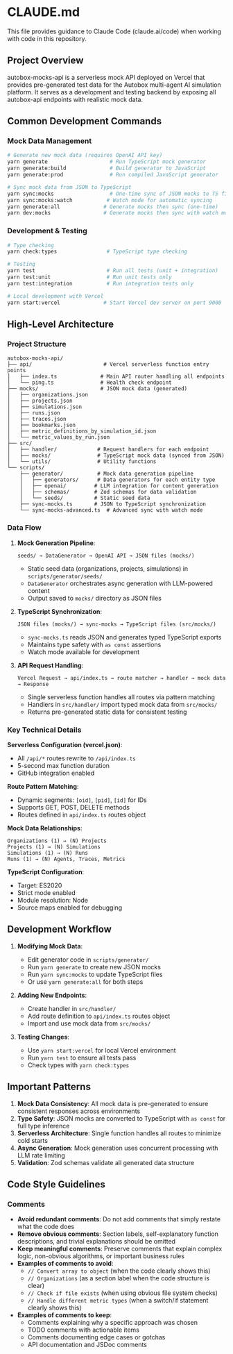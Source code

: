 # CLAUDE.md

This file provides guidance to Claude Code (claude.ai/code) when working with code in this repository.

## Project Overview

autobox-mocks-api is a serverless mock API deployed on Vercel that provides pre-generated test data for the Autobox multi-agent AI simulation platform. It serves as a development and testing backend by exposing all autobox-api endpoints with realistic mock data.

## Common Development Commands

### Mock Data Management
```bash
# Generate new mock data (requires OpenAI API key)
yarn generate                    # Run TypeScript mock generator
yarn generate:build              # Build generator to JavaScript
yarn generate:prod               # Run compiled JavaScript generator

# Sync mock data from JSON to TypeScript
yarn sync:mocks                  # One-time sync of JSON mocks to TS files
yarn sync:mocks:watch           # Watch mode for automatic syncing
yarn generate:all              # Generate mocks then sync (one-time)
yarn dev:mocks                 # Generate mocks then sync with watch mode
```

### Development & Testing
```bash
# Type checking
yarn check:types                # TypeScript type checking

# Testing
yarn test                       # Run all tests (unit + integration)
yarn test:unit                  # Run unit tests only
yarn test:integration           # Run integration tests only

# Local development with Vercel
yarn start:vercel              # Start Vercel dev server on port 9000
```

## High-Level Architecture

### Project Structure
```
autobox-mocks-api/
├── api/                       # Vercel serverless function entry points
│   ├── index.ts              # Main API router handling all endpoints
│   └── ping.ts               # Health check endpoint
├── mocks/                    # JSON mock data (generated)
│   ├── organizations.json
│   ├── projects.json
│   ├── simulations.json
│   ├── runs.json
│   ├── traces.json
│   ├── bookmarks.json
│   ├── metric_definitions_by_simulation_id.json
│   └── metric_values_by_run.json
├── src/
│   ├── handler/             # Request handlers for each endpoint
│   ├── mocks/               # TypeScript mock data (synced from JSON)
│   └── utils/               # Utility functions
└── scripts/
    ├── generator/           # Mock data generation pipeline
    │   ├── generators/      # Data generators for each entity type
    │   ├── openai/         # LLM integration for content generation
    │   ├── schemas/        # Zod schemas for data validation
    │   └── seeds/          # Static seed data
    ├── sync-mocks.ts       # JSON to TypeScript synchronization
    └── sync-mocks-advanced.ts  # Advanced sync with watch mode
```

### Data Flow

1. **Mock Generation Pipeline**:
   ```
   seeds/ → DataGenerator → OpenAI API → JSON files (mocks/)
   ```
   - Static seed data (organizations, projects, simulations) in `scripts/generator/seeds/`
   - `DataGenerator` orchestrates async generation with LLM-powered content
   - Output saved to `mocks/` directory as JSON files

2. **TypeScript Synchronization**:
   ```
   JSON files (mocks/) → sync-mocks → TypeScript files (src/mocks/)
   ```
   - `sync-mocks.ts` reads JSON and generates typed TypeScript exports
   - Maintains type safety with `as const` assertions
   - Watch mode available for development

3. **API Request Handling**:
   ```
   Vercel Request → api/index.ts → route matcher → handler → mock data → Response
   ```
   - Single serverless function handles all routes via pattern matching
   - Handlers in `src/handler/` import typed mock data from `src/mocks/`
   - Returns pre-generated static data for consistent testing

### Key Technical Details

**Serverless Configuration (vercel.json)**:
- All `/api/*` routes rewrite to `/api/index.ts`
- 5-second max function duration
- GitHub integration enabled

**Route Pattern Matching**:
- Dynamic segments: `[oid]`, `[pid]`, `[id]` for IDs
- Supports GET, POST, DELETE methods
- Routes defined in `api/index.ts` routes object

**Mock Data Relationships**:
```
Organizations (1) → (N) Projects
Projects (1) → (N) Simulations  
Simulations (1) → (N) Runs
Runs (1) → (N) Agents, Traces, Metrics
```

**TypeScript Configuration**:
- Target: ES2020
- Strict mode enabled
- Module resolution: Node
- Source maps enabled for debugging

## Development Workflow

1. **Modifying Mock Data**:
   - Edit generator code in `scripts/generator/`
   - Run `yarn generate` to create new JSON mocks
   - Run `yarn sync:mocks` to update TypeScript files
   - Or use `yarn generate:all` for both steps

2. **Adding New Endpoints**:
   - Create handler in `src/handler/`
   - Add route definition to `api/index.ts` routes object
   - Import and use mock data from `src/mocks/`

3. **Testing Changes**:
   - Use `yarn start:vercel` for local Vercel environment
   - Run `yarn test` to ensure all tests pass
   - Check types with `yarn check:types`

## Important Patterns

1. **Mock Data Consistency**: All mock data is pre-generated to ensure consistent responses across environments
2. **Type Safety**: JSON mocks are converted to TypeScript with `as const` for full type inference
3. **Serverless Architecture**: Single function handles all routes to minimize cold starts
4. **Async Generation**: Mock generation uses concurrent processing with LLM rate limiting
5. **Validation**: Zod schemas validate all generated data structure

## Code Style Guidelines

### Comments
- **Avoid redundant comments**: Do not add comments that simply restate what the code does
- **Remove obvious comments**: Section labels, self-explanatory function descriptions, and trivial explanations should be omitted
- **Keep meaningful comments**: Preserve comments that explain complex logic, non-obvious algorithms, or important business rules
- **Examples of comments to avoid**:
  - `// Convert array to object` (when the code clearly shows this)
  - `// Organizations` (as a section label when the code structure is clear)
  - `// Check if file exists` (when using obvious file system checks)
  - `// Handle different metric types` (when a switch/if statement clearly shows this)
- **Examples of comments to keep**:
  - Comments explaining why a specific approach was chosen
  - TODO comments with actionable items
  - Comments documenting edge cases or gotchas
  - API documentation and JSDoc comments